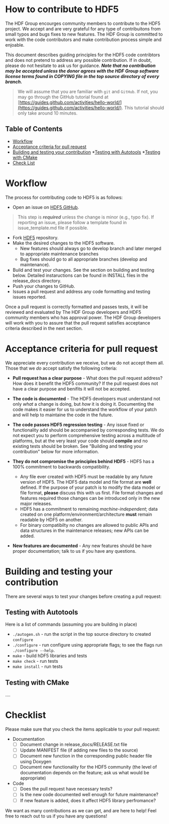 # How to contribute to HDF5

The HDF Group encourges community members to contribute to the HDF5 project. We accept and are very grateful for any type of contribuitons 
from small typos and bugs fixes to new features. The HDF Group is committed to work with the code contributors and make contribution process simple and enjoable.

This document describes guiding principles for the HDF5 code contribtors and does not pretend to address any possible 
contribution. If in doubt, please do not hesitate to ask us for guidance. 
***Note that no contribution may be accepted unless the donor agrees with the HDF Group software license terms
found in COPYING file in the top source directory of every branch.***


> We will assume that you are familiar with `git` and `GitHub`.  If not, you may go through the GitHub tutorial found at [https://guides.github.com/activities/hello-world/](https://guides.github.com/activities/hello-world/).  This tutorial should only take around 10 minutes.

## Table of Contents

* [Workflow](#workflow)
* [Acceptance criteria for pull request](#criteria)
* [Building and testing your contribution](#testing)
	*[Testing with Autotools](#autotools)
	*[Testing with CMake](#cmake)
* [Check List](#checklist)

# Workflow <A NAME="workflow"></A>

The process for contributing code to HDF5 is as follows:

* Open an issue on [HDF5 GitHub](https://github.com/HDFGroup/hdf5/issues).

> This step is ***required*** unless the change is minor (e.g., typo fix). If reporting an issue, please follow a template found in issue_template.md file if possible.  

* Fork [HDF5](https://github.com/HDFGroup/hdf5) repository.
* Make the desired changes to the HDF5 software.
	* New features should always go to develop branch and later merged to appropriate maintenance branches
	* Bug fixes should go to all appropriate branches (develop and maintenance). 
* Build and test your changes. See the section on building and testing below. Detailed instaructions can be found in INSTALL files in the release_docs directory.
* Push your changes to GitHub.
* Issues a pull request and address any code formatting and testing issues reported.

Once a pull request is correctly formatted and passes tests, it will be reviewed and evaluated by The HDF Group developers and HDF5 community members who has approval power.
The HDF Group developers will work with you to assure that the pull request satisfies acceptance criteria described in the next section. 

# Acceptance criteria for pull request <A NAME="criteria"></A>

We appreciate every contribution we receive, but we do not accept them all.  Those that we *do* accept satisfy the following criteria:

* **Pull request has a clear purpose** - What does the pull request address? How does it benefit the HDF5 community? 
If the pull request does not have a clear purpose and benifits it will not be accepted. 

* **The code is documented** - The HDF5 developers must understand not only *what* a change is doing, but *how* it is doing it.  Documenting the code makes it easier for us to understand the workflow of your patch and will help to maintaine the code in the future. 

* **The code passes HDF5 regression testing** - Any issue fixed or functionality add should be accompanied by corresponding tests. We do not expect you to perform comprehensive testing across a multitude of platforms, but at the very least your code should **compile** and 
no existing tests should be broken.  See "Building and testing your contribution" below for more information.

* **They do not compromise the principles behind HDF5** - HDF5 has a 100% commitment to backwards compatibility.  
	* Any file ever created with HDF5 must be readable by any future version of HDF5.  The HDF5 data model and file format are **well** defined.  If the purpose of your patch  is to modify the data model or file format, **please** discuss this with us first. File format changes and features required those changes can be introduced only in the new major releases. 
	* HDF5 has a commitment to remaining *machine-independent*; data created on one platform/environment/architecture **must** remain readable by HDF5 on another. 
	* For binary compatibilty no changes are allowed to public APIs and data structures in the maintenance releases; new APIs can be added.

* **New features are documented** - Any new features should be have proper documentation; talk to us if you have any questions.
# Building and testing your contribution <A NAME="testing"></A>

There are several ways to test your changes before creating a pull request:

## Testing with Autotools <A NAME="autotools"></A>

Here is a list of commands (assuming you are building in place)
* `./autogen.sh`	- run the script in the top source directory to created `configure` 
* `./configure`		- run configure using appropriate flags; to see the flags run `./configure --help`.
* `make`		- build hDF5 libraries and tests
* `make check`		- run tests
* `make install`	- run tests

## Testing with CMake <A NAME="cmake"></A>
....


# Checklist <A NAME="checklist"></A>

Please make sure that you check the items applicable to your pull request:

* Documentation
  * [ ] Document change in release_docs/RELEASE.txt file
  * [ ] Update MANIFEST file (if adding new files to the source)
  * [ ] Document new function in the corresponding public header file using Doxygen
  * [ ] Document new functionality for the HDF5 community (the level of documentation depends on the feature; ask us what would be appropriate)
* Code 
  * [ ] Does the pull request have necessary tests?
  * [ ] Is the new code documented well enough for future maintenance?
  * [ ] If new feature is added, does it affect HDF5 library perfromance?

We want as many contributions as we can get, and are here to help!  Feel free to reach out to us if you have any questions!

